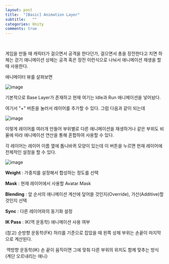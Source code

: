 ```yaml
---
layout: post
title:  "[Basic] Animation Layer"
subtitle:   ""
categories: Unity
comments: true
---
```


<br>

게임을 만들 때 캐릭터가 걸으면서 공격을 한다던가, 걸으면서 총을 장전한다고 치면 하체는 걷기 애니메이션 상체는 공격 혹은 장전 이런식으로 나눠서 애니메이션 재생을 할 때 사용한다.

애니메이터 뷰를 살펴보면

![image](https://user-images.githubusercontent.com/101051124/159106804-96c46a04-a9d2-43d0-a84a-07de9831f3be.png)

기본적으로 Base Layer가 존재하고 현재 여기는 Idle과 Run 애니메이션을 넣어놨다.

여기서 "+" 버튼을 눌러서 레이어를 추가할 수 있다. 그럼 다음과 같이 되는데 

![image](https://user-images.githubusercontent.com/101051124/159106848-0b832722-6a94-432b-9eb1-67c5da692538.png)

이렇게 레이어를 여러개 만들어 부위별로 다른 애니메이션을 재생하거나 같은 부위도 비율에 따라 애니메이션 연산을 통해 혼합하여 사용할 수 있다.

각 레이어는 레이어 이름 옆에 톱니바퀴 모양이 있는데 이 버튼을 누르면 현재 레이어에 전체적인 설정을 할 수 있다.

![image](https://user-images.githubusercontent.com/101051124/159106984-402e3346-3591-49b3-b03a-5150f55c49b9.png)

**Weight** : 가중치를 설정해서 합성하는 정도를 선택

**Mask** : 현재 레이어에서 사용할 Avatar Mask

**Blending** : 앞 순서의 애니메이션 계산에 덮어쓸 것인지(Override), 가산(Additive)할 것인지 선택

**Sync** : 다른 레이어와의 동기화 설정

**IK Pass** : IK(역 운동학) 애니메이션 사용 여부

(참고) 순방향 운동학(FK) 허리를 기준으로 잡았을 때 왼쪽 상체 부위는 손끝이 마지막으로 계산된다.

​			역방향 운동학(IK) 손 끝이 움직이면 그에 맞춰 다른 부위의 위치도 함께 맞추는 방식(계단 오르내리는 애니)

